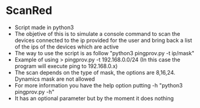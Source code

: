 # ScanRed
- Script made in python3
- The objetive of this is to simulate a console command to scan the devices connected to the ip provided for the user and bring back a list of the ips of the devices which 
  are active
- The way to use the script is as follow "python3 pingprov.py -t ip/mask"
- Example of using > pingprov.py -t 192.168.0.0/24 (In this case the program will execute ping to 192.168.0.x)
- The scan depends on the type of mask, the options are 8,16,24. Dynamics mask are not allowed
- For more information you have the help option putting -h "python3 pingprov.py -h"
- It has an optional parameter but by the moment it does nothing
